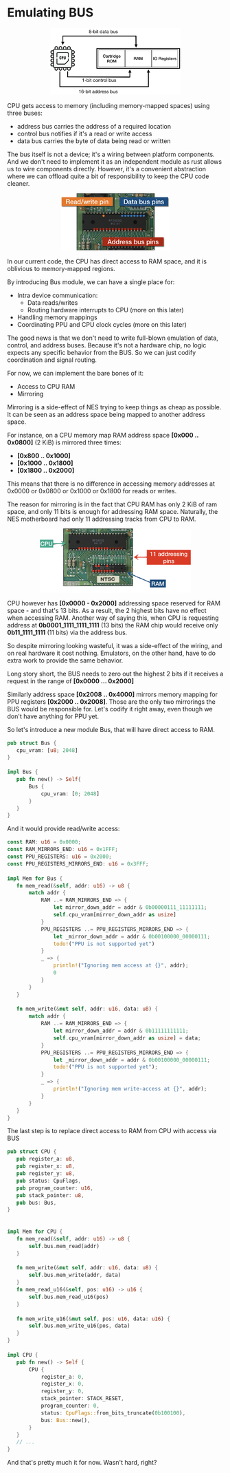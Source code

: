 # Emulating BUS

 <div style="text-align:center"><img src="./images/ch4/image_1_bus_schema.png" width="60%"/></div>

CPU gets access to memory (including memory-mapped spaces) using three buses:
* address bus carries the address of a required location
* control bus notifies if it's a read or write access
* data bus carries the byte of data being read or written

The bus itself is not a device; it's a wiring between platform components. 
And we don't need to implement it as an independent module as rust allows us to wire components directly. 
However, it's a convenient abstraction where we can offload quite a bit of responsibility to keep the CPU code cleaner. 

 <div style="text-align:center"><img src="./images/ch4/image_2_cpu_pinout_2.png" width="50%"/></div>

In our current code, the CPU has direct access to RAM space, and it is oblivious to memory-mapped regions. 

By introducing Bus module, we can have a single place for:
* Intra device communication:
    * Data reads/writes
    * Routing hardware interrupts to CPU (more on this later)
* Handling memory mappings
* Coordinating PPU and CPU clock cycles (more on this later)

The good news is that we don't need to write full-blown emulation of data, control, and address buses. Because it's not a hardware chip, no logic expects any specific behavior from the BUS. So we can just codify coordination and signal routing. 

For now, we can implement the bare bones of it:
* Access to CPU RAM
* Mirroring 

Mirroring is a side-effect of NES trying to keep things as cheap as possible. It can be seen as an address space being mapped to another address space. 

For instance, on a CPU memory map RAM address space **[0x000 .. 0x0800]** (2 KiB) is mirrored three times:
* **[0x800 .. 0x1000]**
* **[0x1000 .. 0x1800]**
* **[0x1800 .. 0x2000]**

This means that there is no difference in accessing memory addresses at 0x0000 or 0x0800 or 0x1000 or 0x1800 for reads or writes. 

The reason for mirroring is in the fact that CPU RAM has only 2 KiB of ram space, and only 11 bits is enough for addressing RAM space. Naturally, the NES motherboard had only 11 addressing tracks from CPU to RAM.


 <div style="text-align:center"><img src="./images/ch4/image_3_cpu_ram_connection.png" width="70%"/></div>

CPU however has **[0x0000 - 0x2000]** addressing space reserved for RAM space - and that's 13 bits. As a result, the 2 highest bits have no effect when accessing RAM. 
Another way of saying this, when CPU is requesting address at **0b0001_1111_1111_1111** (13 bits) the RAM chip would receive only **0b11_1111_1111** (11 bits) via the address bus. 

So despite mirroring looking wasteful, it was a side-effect of the wiring, and on real hardware it cost nothing. Emulators, on the other hand, have to do extra work to provide the same behavior. 

Long story short, the BUS needs to zero out the highest 2 bits if it receives a request in the range of **[0x0000 … 0x2000]**

Similarly address space **[0x2008 .. 0x4000]** mirrors memory mapping for PPU registers **[0x2000 .. 0x2008]**. Those are the only two mirrorings the BUS would be responsible for. Let's codify it right away, even though we don't have anything for PPU yet.

So let's introduce a new module Bus, that will have direct access to RAM.

```rust
pub struct Bus {
   cpu_vram: [u8; 2048]
}
 
impl Bus {
   pub fn new() -> Self{
       Bus {
           cpu_vram: [0; 2048]
       }
   }
}
```

And it would provide read/write access:

```rust
const RAM: u16 = 0x0000;
const RAM_MIRRORS_END: u16 = 0x1FFF;
const PPU_REGISTERS: u16 = 0x2000;
const PPU_REGISTERS_MIRRORS_END: u16 = 0x3FFF;
 
impl Mem for Bus {
   fn mem_read(&self, addr: u16) -> u8 {
       match addr {
           RAM ..= RAM_MIRRORS_END => {
               let mirror_down_addr = addr & 0b00000111_11111111;
               self.cpu_vram[mirror_down_addr as usize]
           }
           PPU_REGISTERS ..= PPU_REGISTERS_MIRRORS_END => {
               let _mirror_down_addr = addr & 0b00100000_00000111;
               todo!("PPU is not supported yet")
           }
           _ => {
               println!("Ignoring mem access at {}", addr);
               0
           }
       }
   }
 
   fn mem_write(&mut self, addr: u16, data: u8) {
       match addr {
           RAM ..= RAM_MIRRORS_END => {
               let mirror_down_addr = addr & 0b11111111111;
               self.cpu_vram[mirror_down_addr as usize] = data;
           }
           PPU_REGISTERS ..= PPU_REGISTERS_MIRRORS_END => {
               let _mirror_down_addr = addr & 0b00100000_00000111;
               todo!("PPU is not supported yet");
           }
           _ => {
               println!("Ignoring mem write-access at {}", addr);
           }
       }
   }
}
```

The last step is to replace direct access to RAM from CPU with access via BUS

```rust
pub struct CPU {
   pub register_a: u8,
   pub register_x: u8,
   pub register_y: u8,
   pub status: CpuFlags,
   pub program_counter: u16,
   pub stack_pointer: u8,
   pub bus: Bus,
}
 
 
impl Mem for CPU {
   fn mem_read(&self, addr: u16) -> u8 {
       self.bus.mem_read(addr)
   }
 
   fn mem_write(&mut self, addr: u16, data: u8) {
       self.bus.mem_write(addr, data)
   }
   fn mem_read_u16(&self, pos: u16) -> u16 {
       self.bus.mem_read_u16(pos)
   }
 
   fn mem_write_u16(&mut self, pos: u16, data: u16) {
       self.bus.mem_write_u16(pos, data)
   }
}

impl CPU {
   pub fn new() -> Self {
       CPU {
           register_a: 0,
           register_x: 0,
           register_y: 0,
           stack_pointer: STACK_RESET,
           program_counter: 0,
           status: CpuFlags::from_bits_truncate(0b100100),
           bus: Bus::new(),
       }
   }
   // ...
}
```

And that's pretty much it for now. Wasn't hard, right?
